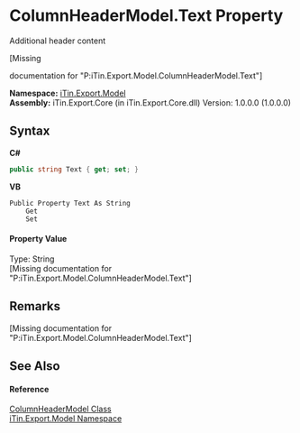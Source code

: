 # ColumnHeaderModel.Text Property 
Additional header content 

\[Missing <summary> documentation for "P:iTin.Export.Model.ColumnHeaderModel.Text"\]

**Namespace:**&nbsp;<a href="N_iTin_Export_Model">iTin.Export.Model</a><br />**Assembly:**&nbsp;iTin.Export.Core (in iTin.Export.Core.dll) Version: 1.0.0.0 (1.0.0.0)

## Syntax

**C#**<br />
``` C#
public string Text { get; set; }
```

**VB**<br />
``` VB
Public Property Text As String
	Get
	Set
```


#### Property Value
Type: String<br />\[Missing <value> documentation for "P:iTin.Export.Model.ColumnHeaderModel.Text"\]

## Remarks
\[Missing <remarks> documentation for "P:iTin.Export.Model.ColumnHeaderModel.Text"\]

## See Also


#### Reference
<a href="T_iTin_Export_Model_ColumnHeaderModel">ColumnHeaderModel Class</a><br /><a href="N_iTin_Export_Model">iTin.Export.Model Namespace</a><br />